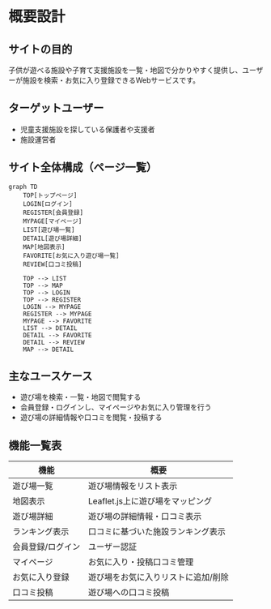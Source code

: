 # 概要設計

## サイトの目的
子供が遊べる施設や子育て支援施設を一覧・地図で分かりやすく提供し、ユーザーが施設を検索・お気に入り登録できるWebサービスです。

## ターゲットユーザー
- 児童支援施設を探している保護者や支援者
- 施設運営者

## サイト全体構成（ページ一覧）
```mermaid
graph TD
    TOP[トップページ]
    LOGIN[ログイン]
    REGISTER[会員登録]
    MYPAGE[マイページ]
    LIST[遊び場一覧]
    DETAIL[遊び場詳細]
    MAP[地図表示]
    FAVORITE[お気に入り遊び場一覧]
    REVIEW[口コミ投稿]

    TOP --> LIST
    TOP --> MAP
    TOP --> LOGIN
    TOP --> REGISTER
    LOGIN --> MYPAGE
    REGISTER --> MYPAGE
    MYPAGE --> FAVORITE
    LIST --> DETAIL
    DETAIL --> FAVORITE
    DETAIL --> REVIEW
    MAP --> DETAIL
```

## 主なユースケース
- 遊び場を検索・一覧・地図で閲覧する
- 会員登録・ログインし、マイページやお気に入り管理を行う
- 遊び場の詳細情報や口コミを閲覧・投稿する

## 機能一覧表
| 機能             | 概要                                 |
|------------------|--------------------------------------|
| 遊び場一覧         | 遊び場情報をリスト表示                 |
| 地図表示         | Leaflet.js上に遊び場をマッピング     |
| 遊び場詳細         | 遊び場の詳細情報・口コミ表示         |
| ランキング表示   | 口コミに基づいた施設ランキング表示   |
| 会員登録/ログイン | ユーザー認証                        |
| マイページ       | お気に入り・投稿口コミ管理         |
| お気に入り登録   | 遊び場をお気に入りリストに追加/削除   |
| 口コミ投稿     | 遊び場への口コミ投稿                 |


